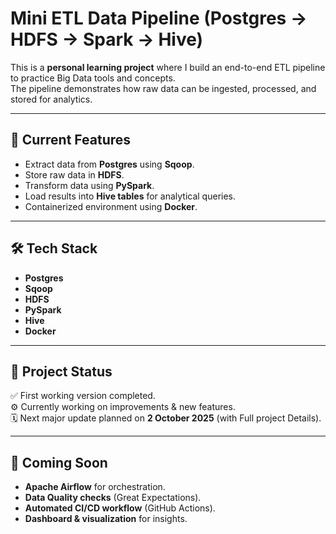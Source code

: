 # Mini ETL Data Pipeline (Postgres → HDFS → Spark → Hive)

This is a **personal learning project** where I build an end-to-end ETL pipeline to practice Big Data tools and concepts.  
The pipeline demonstrates how raw data can be ingested, processed, and stored for analytics.

---

## 🚀 Current Features
- Extract data from **Postgres** using **Sqoop**.
- Store raw data in **HDFS**.
- Transform data using **PySpark**.
- Load results into **Hive tables** for analytical queries.
- Containerized environment using **Docker**.

---

## 🛠️ Tech Stack
- **Postgres**
- **Sqoop**
- **HDFS**
- **PySpark**
- **Hive**
- **Docker**

---

## 📅 Project Status
✅ First working version completed.  
⚙️ Currently working on improvements & new features.  
🗓️ Next major update planned on **2 October 2025** (with Full project Details).

---

## 🔮 Coming Soon
- **Apache Airflow** for orchestration.  
- **Data Quality checks** (Great Expectations).  
- **Automated CI/CD workflow** (GitHub Actions).  
- **Dashboard & visualization** for insights.  
